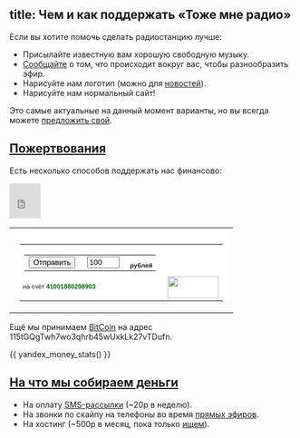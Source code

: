 title: Чем и как поддержать «Тоже мне радио»
---
Если вы хотите помочь сделать радиостанцию лучше:

- Присылайте известную вам хорошую свободную музыку.
- [Сообщайте](hotline/) о том, что происходит вокруг вас, чтобы
  разнообразить эфир.
- Нарисуйте нам логотип (можно для [новостей](/news.html)).
- Нарисуйте нам нормальный сайт!

Это самые актуальные на данный момент варианты, но вы всегда можете [предложить
свой](feedback.html).


## <a class="local" href="support.html#donate" name="donate">Пожертвования</a>

Есть несколько способов поддержать нас финансово:

<iframe class="flattr" src="http://api.flattr.com/button/view/?url=http%3A%2F%2Fwww.tmradio.net%2F" class="FlattrButton" width="55" height="62" frameborder="0" scrolling="no" border="0" marginheight="0" marginwidth="0" allowtransparency="true"></iframe>

<form style="margin: 0; padding: 0;" action="https://money.yandex.ru/charity.xml" method="post"><input type="hidden" name="to" value="41001880298903"/><input type="hidden" name="CompanyName" value="tmradio.net"/><input type="hidden" name="CompanyLink" value="http://www.tmradio.net/"/><table border="0" cellspacing="0" cellpadding="0"><tr><td><div style="background: url(http://img.yandex.net/i/li-uncolorer-rt.gif) no-repeat right top #FFFFFF;"><div style="background: url(http://img.yandex.net/i/li-uncolorer-rb.gif) no-repeat right bottom;"><div style="background: url(http://img.yandex.net/i/li-uncolorer-lb.gif) no-repeat left bottom;"><div style="background: url(http://img.yandex.net/i/li-uncolorer-lt.gif) no-repeat left top; margin-right: 10px; padding: 10px 0 0 10px;"><table border="0" cellspacing="0" cellpadding="0"><tr><td><table border="0" cellspacing="0" cellpadding="0"><tr><td><input type="submit" value="Отправить" style="margin-right: 5px;"/></td><td><input type="text" id="CompanySum" name="CompanySum" value="100" size="4" style="margin-right: 5px;"/></td><td nowrap="nowrap" style="font: 70% Verdana, Arial, Geneva CY, Sans-Serif;" valign="bottom"><strong>рублей</strong></td></tr></table></td><td width="90" rowspan="3" valign="bottom"><a href="http://money.yandex.ru/"><img src="http://img.yandex.net/i/ym-logo.gif" width="90" height="39" border="0" style="margin-left: 5px;"/></a></td></tr><tr><td nowrap="nowrap" style="font: 70% Verdana, Arial, Geneva CY, Sans-Serif;">на счёт <span style="color: #006600; font-weight: bold;">41001880298903</span></td></tr><tr><td><img src="http://img.yandex.net/i/x.gif" width="1" height="10" /></td></tr></table></div></div></div></div></td></tr></table></form>

Ещё мы принимаем [BitCoin](http://www.bitcoin.org/ru) на адрес
115tGQgTwh7wo3qhrb45wUxkLk27vTDufn.

{{ yandex_money_stats() }}

## <a class="local" href="support.html#why" name="why">На что мы собираем деньги</a>

- На оплату [SMS-рассылки](/sms.html) (~20р в неделю).
- На звонки по скайпу на телефоны во время [прямых эфиров](live.html).
- На хостинг (~500р в месяц, пока только [ищем](http://code.google.com/p/ardj/issues/detail?id=58)).
